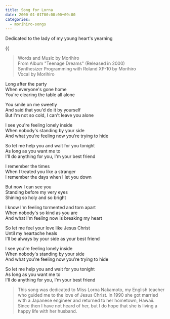 ```yaml
---
title: Song for Lorna
date: 2000-01-01T00:00:00+09:00
categories:
  - morihiro-songs
---
```


Dedicated to the lady of my young heart's yearning  
<!--more-->

{{<audio song-for-lorna>}}

> Words and Music by Morihiro  
> From Album "Teenage Dreams" (Released in 2000)  
> Synthesizer Programming with Roland XP-10 by Morihiro  
> Vocal by Morihiro

Long after the party  
When everyone's gone home  
You're clearing the table all alone

You smile on me sweetly  
And said that you'd do it by yourself  
But I'm not so cold, I can't leave you alone

I see you're feeling lonely inside  
When nobody's standing by your side  
And what you're feeling now you're trying to hide

So let me help you and wait for you tonight  
As long as you want me to  
I'll do anything for you, I'm your best friend

I remember the times  
When I treated you like a stranger  
I remember the days when I let you down

But now I can see you  
Standing before my very eyes  
Shining so holy and so bright

I know I'm feeling tormented and torn apart  
When nobody's so kind as you are  
And what I'm feeling now is breaking my heart

So let me feel your love like Jesus Christ  
Until my heartache heals  
I'll be always by your side as your best friend

I see you're feeling lonely inside  
When nobody's standing by your side  
And what you're feeling now you're trying to hide

So let me help you and wait for you tonight  
As long as you want me to  
I'll do anything for you, I'm your best friend

> This song was dedicated to Miss Lorna Nakamoto, my English teacher who guided me to the love of Jesus Christ. In 1990 she got married with a Japanese engineer and returned to her hometown, Hawaii. Since then I have not heard of her, but I do hope that she is living a happy life with her husband.
